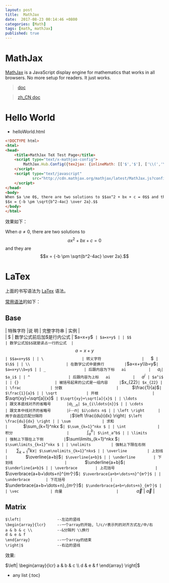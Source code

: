 ```yaml
---
layout: post
title:  MathJax
date:  2017-08-23 00:14:46 +0800
categories: [Math]
tags: [math, mathJax]
published: true
---
```



# MathJax

[MathJax](https://www.mathjax.org/) is a JavaScript display engine for mathematics that works in all browsers. No more setup for readers. It just works.

> [doc](http://docs.mathjax.org/en/latest/start.html)

> [zh_CN doc](http://mathjax-chinese-doc.readthedocs.io/en/latest/start.html)


# Hello World

- helloWorld.html

```html
<!DOCTYPE html>
<html>
<head>
    <title>MathJax TeX Test Page</title>
    <script type="text/x-mathjax-config">
        MathJax.Hub.Config({tex2jax: {inlineMath: [['$','$'], ['\\(','\\)']]}});
    </script>
    <script type="text/javascript"
            src="http://cdn.mathjax.org/mathjax/latest/MathJax.js?config=TeX-AMS-MML_HTMLorMML">
    </script>
</head>
<body>
When $a \ne 0$, there are two solutions to $$ax^2 + bx + c = 0$$ and they are
$$x = {-b \pm \sqrt{b^2-4ac} \over 2a}.$$
</body>
</html>
```

效果如下：

When $a \ne 0$, there are two solutions to $$ax^2 + bx + c = 0$$ and they are
$$x = {-b \pm \sqrt{b^2-4ac} \over 2a}.$$


# LaTex

上面的书写语法为 [LaTex](http://www.latex-project.org/) 语法。

[常用语法](http://blog.csdn.net/zryxh1/article/details/53161011)的如下：

## Base

| 特殊字符	        |说 明	                    |       完整字符串 | 实例 |   
| $	                | 数学公式前后加$是行内公式	    |`$a=x+y$` | $a=x+y$ |
| $$	            | 数学公式加$$就是读占一行的公式	|`$$a=x+y$$` | $$a=x+y$$ |
| \	                | 转义字符	                |    `$\$$` | $\$$ |
| \\	            | 在数学公式中是换行	        |`$a=x+y\\b=y$` | $a=x+y\\b=y$ |
| _	                | 后跟内容为下标	ai	        |    `$a_i$` | $a_i$ |
| ^	                | 后跟内容为上标	ai	        |    `$a^i$` | $a^i$ |
| {}	            | 被括号起来的公式是一组内容	    |`$x_{22}` | $x_{22} |
| \frac	            | 分数                        |       `$\frac{1}{a}$` | $\frac{1}{a}$ |
| \sqrt	            | 开根	                    |        `$\sqrt{xy}+\sqrt[a]{x}$` | $\sqrt{xy}+\sqrt[a]{x}$ |
| \ldots	        | 跟文本底线对齐的省略号	    |`$a_{i\ldots{n}}$`| $a_{i\ldots{n}}$ |
| \cdots	        | 跟文本中线对齐的省略号	    |`$i\cdots n$`| $i\cdots n$ |
| \left \right	    | 用于自适应匹配分隔符	        |`$\left \frac{du}{dx} \right`| $\left \frac{du}{dx} \right |
| \sum	            | 求和	                    |     	`$\sum_{k=1}^nkx $`| $\sum_{k=1}^nkx $ |
| \int	            | 积分	                    |        `$\int_a^b$`| $\int_a^b$ |
| \limits	        | 强制上下限在上下侧	        |`$\sum\limits_{k=1}^nkx $`| $\sum\limits_{k=1}^nkx $ |
| \nolimits	        | 强制上下限在右侧	            |    `$\sum\nolimits_{k=1}^nkx$`| $\sum\nolimits_{k=1}^nkx$ |
| \overline	        | 上划线	                    |        `$\overline{a+b}$`| $\overline{a+b}$ |
| \underline	    | 下划线	                    |        `$\underline{a+b}$`| $\underline{a+b}$ |
| \overbrace	    | 上花括号	                |    `$\overbrace{a+b+\dots+n}^{m个}$`| $\overbrace{a+b+\dots+n}^{m个}$ |
| \underbrace	    | 下花括号                    |      `$\underbrace{a+b+\dots+n}_{m个}$`| $\underbrace{a+b+\dots+n}_{m个}$ |
| \vec	            | 向量	                    |        `$\vec{a}$`| $\vec{a}$ |

## Matrix

```
$\left|                --左边的竖线
\begin{array}{lcr}     --一个array的开始, l/c/r表示列的对齐方式左/中/右
a & b & c \\           --&分隔列 \\换行 
d & e & f 
\end{array}            --一个array的结束
\right|$               --右边的竖线
```

效果:

$\left|              
\begin{array}{lcr}   
a & b & c \\         
d & e & f 
\end{array}          
\right|$             

* any list
{:toc}

